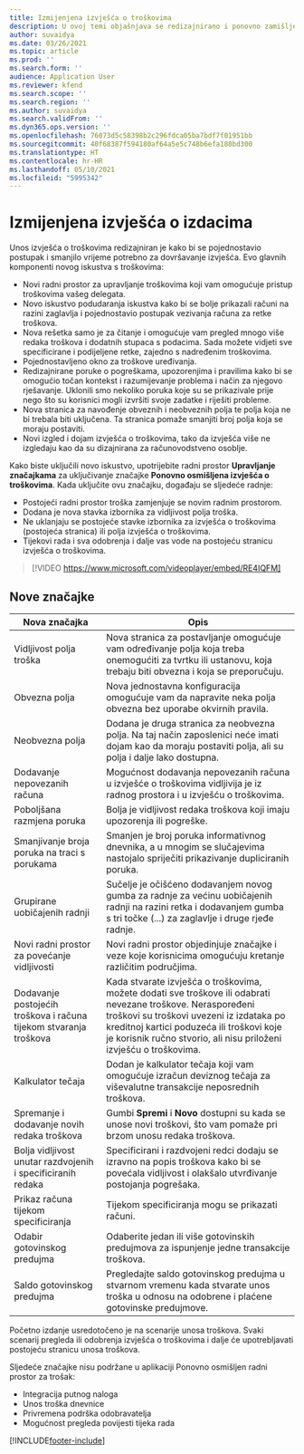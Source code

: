 ```yaml
---
title: Izmijenjena izvješća o troškovima
description: U ovoj temi objašnjava se redizajnirano i ponovno zamišljeno iskustvo za unos izvješća o troškovima.
author: suvaidya
ms.date: 03/26/2021
ms.topic: article
ms.prod: ''
ms.search.form: ''
audience: Application User
ms.reviewer: kfend
ms.search.scope: ''
ms.search.region: ''
ms.author: suvaidya
ms.search.validFrom: ''
ms.dyn365.ops.version: ''
ms.openlocfilehash: 76073d5c58398b2c296fdca05ba7bdf7f01951bb
ms.sourcegitcommit: 40f68387f594180af64a5e5c748b6efa188bd300
ms.translationtype: HT
ms.contentlocale: hr-HR
ms.lasthandoff: 05/10/2021
ms.locfileid: "5995342"
---
```

# <a name="expense-reports-reimagined"></a>Izmijenjena izvješća o izdacima

Unos izvješća o troškovima redizajniran je kako bi se pojednostavio postupak i smanjilo vrijeme potrebno za dovršavanje izvješća. Evo glavnih komponenti novog iskustva s troškovima:

- Novi radni prostor za upravljanje troškovima koji vam omogućuje pristup troškovima vašeg delegata.
- Novo iskustvo podudaranja iskustva kako bi se bolje prikazali računi na razini zaglavlja i pojednostavio postupak vezivanja računa za retke troškova.
- Nova rešetka samo je za čitanje i omogućuje vam pregled mnogo više redaka troškova i dodatnih stupaca s podacima. Sada možete vidjeti sve specificirane i podijeljene retke, zajedno s nadređenim troškovima.
- Pojednostavljeno okno za troškove uređivanja.
- Redizajnirane poruke o pogreškama, upozorenjima i pravilima kako bi se omogućio točan kontekst i razumijevanje problema i način za njegovo rješavanje. Uklonili smo nekoliko poruka koje su se prikazivale prije nego što su korisnici mogli izvršiti svoje zadatke i riješiti probleme.
- Nova stranica za navođenje obveznih i neobveznih polja te polja koja ne bi trebala biti uključena. Ta stranica pomaže smanjiti broj polja koja se moraju postaviti.
- Novi izgled i dojam izvješća o troškovima, tako da izvješća više ne izgledaju kao da su dizajnirana za računovodstveno osoblje.

Kako biste uključili novo iskustvo, upotrijebite radni prostor **Upravljanje značajkama** za uključivanje značajke **Ponovno osmišljena izvješća o troškovima**. Kada uključite ovu značajku, događaju se sljedeće radnje:

- Postojeći radni prostor troška zamjenjuje se novim radnim prostorom.
- Dodana je nova stavka izbornika za vidljivost polja troška.
- Ne uklanjaju se postojeće stavke izbornika za izvješća o troškovima (postojeća stranica) ili polja izvješća o troškovima.
- Tijekovi rada i sva odobrenja i dalje vas vode na postojeću stranicu izvješća o troškovima.

> [!VIDEO https://www.microsoft.com/videoplayer/embed/RE4IQFM]

## <a name="new-features"></a>Nove značajke

| Nova značajka | Opis |
|---|----|
| Vidljivost polja troška | Nova stranica za postavljanje omogućuje vam određivanje polja koja treba onemogućiti za tvrtku ili ustanovu, koja trebaju biti obvezna i koja se preporučuju. |
| Obvezna polja | Nova jednostavna konfiguracija omogućuje vam da napravite neka polja obvezna bez uporabe okvirnih pravila. |
| Neobvezna polja | Dodana je druga stranica za neobvezna polja. Na taj način zaposlenici neće imati dojam kao da moraju postaviti polja, ali su polja i dalje lako dostupna. |
| Dodavanje nepovezanih računa | Mogućnost dodavanja nepovezanih računa u izvješće o troškovima vidljivija je iz radnog prostora i u izvješću o troškovima. |
| Poboljšana razmjena poruka | Bolja je vidljivost redaka troškova koji imaju upozorenja ili pogreške. |
| Smanjivanje broja poruka na traci s porukama| Smanjen je broj poruka informativnog dnevnika, a u mnogim se slučajevima nastojalo spriječiti prikazivanje dupliciranih poruka. |
| Grupirane uobičajenih radnji | Sučelje je očišćeno dodavanjem novog gumba za radnje za većinu uobičajenih radnji na razini retka i dodavanjem gumba s tri točke (...) za zaglavlje i druge rjeđe radnje. |
| Novi radni prostor za povećanje vidljivosti | Novi radni prostor objedinjuje značajke i veze koje korisnicima omogućuju kretanje različitim područjima. |
| Dodavanje postojećih troškova i računa tijekom stvaranja troškova | Kada stvarate izvješća o troškovima, možete dodati sve troškove ili odabrati nevezane troškove. Neraspoređeni troškovi su troškovi uvezeni iz izdataka po kreditnoj kartici poduzeća ili troškovi koje je korisnik ručno stvorio, ali nisu priloženi izvješću o troškovima.|
| Kalkulator tečaja | Dodan je kalkulator tečaja koji vam omogućuje izračun deviznog tečaja za viševalutne transakcije neposrednih troškova. |
| Spremanje i dodavanje novih redaka troškova | Gumbi **Spremi** i **Novo** dostupni su kada se unose novi troškovi, što vam pomaže pri brzom unosu redaka troškova. |
| Bolja vidljivost unutar razdvojenih i specificiranih redaka | Specificirani i razdvojeni redci dodaju se izravno na popis troškova kako bi se povećala vidljivost i olakšalo utvrđivanje postojanja pogrešaka. |
| Prikaz računa tijekom specificiranja | Tijekom specificiranja mogu se prikazati računi. |
| Odabir gotovinskog predujma | Odaberite jedan ili više gotovinskih predujmova za ispunjenje jedne transakcije troškova. |
| Saldo gotovinskog predujma | Pregledajte saldo gotovinskog predujma u stvarnom vremenu kada stvarate unos troška u odnosu na odobrene i plaćene gotovinske predujmove. |

Početno izdanje usredotočeno je na scenarije unosa troškova. Svaki scenarij pregleda ili odobrenja izvješća o troškovima i dalje će upotrebljavati postojeću stranicu unosa troškova.

Sljedeće značajke nisu podržane u aplikaciji Ponovno osmišljen radni prostor za trošak:

- Integracija putnog naloga
- Unos troška dnevnice
- Privremena podrška odobravatelja
- Mogućnost pregleda povijesti tijeka rada


[!INCLUDE[footer-include](../includes/footer-banner.md)]
